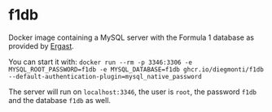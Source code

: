 # f1db

Docker image containing a MySQL server with the Formula 1 database as provided by [Ergast](http://ergast.com/mrd/db/).

You can start it with: `docker run --rm -p 3346:3306 -e MYSQL_ROOT_PASSWORD=f1db -e MYSQL_DATABASE=f1db ghcr.io/diegmonti/f1db --default-authentication-plugin=mysql_native_password`

The server will run on `localhost:3346`, the user is `root`, the password `f1db` and the database `f1db` as well.
